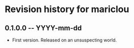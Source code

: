 # Revision history for mariclou

## 0.1.0.0 -- YYYY-mm-dd

* First version. Released on an unsuspecting world.

